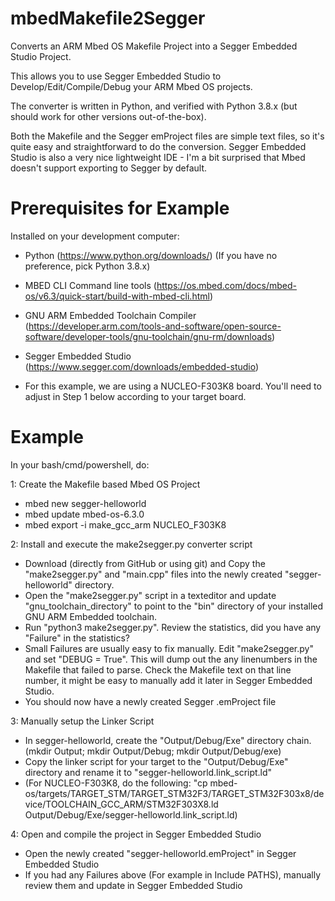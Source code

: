 # mbedMakefile2Segger
Converts an ARM Mbed OS Makefile Project into a Segger Embedded Studio Project.

This allows you to use Segger Embedded Studio to Develop/Edit/Compile/Debug your ARM Mbed OS projects.

The converter is written in Python, and verified with Python 3.8.x (but should work for other versions out-of-the-box).

Both the Makefile and the Segger emProject files are simple text files, so it's quite easy and straightforward to do the conversion.
Segger Embedded Studio is also a very nice lightweight IDE - I'm a bit surprised that Mbed doesn't support exporting to Segger by default.

# Prerequisites for Example

Installed on your development computer:
- Python (https://www.python.org/downloads/) (If you have no preference, pick Python 3.8.x)
- MBED CLI Command line tools (https://os.mbed.com/docs/mbed-os/v6.3/quick-start/build-with-mbed-cli.html)
- GNU ARM Embedded Toolchain Compiler (https://developer.arm.com/tools-and-software/open-source-software/developer-tools/gnu-toolchain/gnu-rm/downloads)
- Segger Embedded Studio (https://www.segger.com/downloads/embedded-studio)

- For this example, we are using a NUCLEO-F303K8 board. You'll need to adjust in Step 1 below according to your target board.

# Example

In your bash/cmd/powershell, do:

1: Create the Makefile based Mbed OS Project
- mbed new segger-helloworld
- mbed update mbed-os-6.3.0
- mbed export -i make_gcc_arm NUCLEO_F303K8

2: Install and execute the make2segger.py converter script
- Download (directly from GitHub or using git) and Copy the "make2segger.py" and "main.cpp" files into the newly created "segger-helloworld" directory.
- Open the "make2segger.py" script in a texteditor and update "gnu_toolchain_directory" to point to the "bin" directory of your installed GNU ARM Embedded toolchain.
- Run "python3 make2segger.py". Review the statistics, did you have any "Failure" in the statistics?
- Small Failures are usually easy to fix manually. Edit "make2segger.py" and set "DEBUG = True". This will dump out the any linenumbers in the Makefile that failed to parse. Check the Makefile text on that line number, it might be easy to manually add it later in Segger Embedded Studio.
- You should now have a newly created Segger .emProject file

3: Manually setup the Linker Script
- In segger-helloworld, create the "Output/Debug/Exe" directory chain. (mkdir Output; mkdir Output/Debug; mkdir Output/Debug/exe)
- Copy the linker script for your target to the "Output/Debug/Exe" directory and rename it to "segger-helloworld.link_script.ld"
- (For NUCLEO-F303K8, do the following: "cp mbed-os/targets/TARGET_STM/TARGET_STM32F3/TARGET_STM32F303x8/device/TOOLCHAIN_GCC_ARM/STM32F303X8.ld Output/Debug/Exe/segger-helloworld.link_script.ld)

4: Open and compile the project in Segger Embedded Studio
- Open the newly created "segger-helloworld.emProject" in Segger Embedded Studio
- If you had any Failures above (For example in Include PATHS), manually review them and update in Segger Embedded Studio
